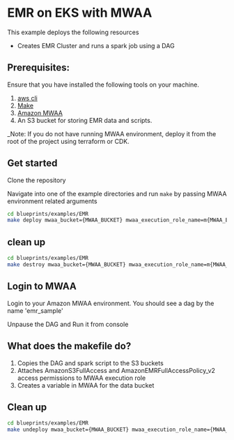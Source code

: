 # EMR on EKS with MWAA

This example deploys the following resources

- Creates EMR Cluster and runs a spark job using a DAG


## Prerequisites:

Ensure that you have installed the following tools on your machine.

1. [aws cli](https://docs.aws.amazon.com/cli/latest/userguide/install-cliv2.html)
2. [Make](https://www.make.com/en)
3. [Amazon MWAA](https://aws.amazon.com/managed-workflows-for-apache-airflow/)
4. An S3 bucket for storing EMR data and scripts.


_Note: If you do not have running MWAA environment, deploy it from the root of the project using terraform or CDK.

## Get started

Clone the repository

Navigate into one of the example directories and run `make` by passing MWAA environment related arguments

```sh
cd blueprints/examples/EMR
make deploy mwaa_bucket={MWAA_BUCKET} mwaa_execution_role_name=m{MWAA_EXEC_ROLE} mwaa_env_name={MWAA_ENV_NAME} emr_data_bucket={EMR_DATA_BUCKET}
```

## clean up
```sh
cd blueprints/examples/EMR
make destroy mwaa_bucket={MWAA_BUCKET} mwaa_execution_role_name=m{MWAA_EXEC_ROLE} mwaa_env_name={MWAA_ENV_NAME} emr_data_bucket={EMR_DATA_BUCKET}
```

## Login to MWAA

Login to your Amazon MWAA environment. You should see a dag by the name 'emr_sample'

Unpause the DAG and Run it from console


## What does the makefile do?
1. Copies the DAG and spark script to the S3 buckets
2. Attaches AmazonS3FullAccess and AmazonEMRFullAccessPolicy_v2 access permissions to MWAA execution role
3. Creates a variable in MWAA for the data bucket

## Clean up
```sh
cd blueprints/examples/EMR
make undeploy mwaa_bucket={MWAA_BUCKET} mwaa_execution_role_name={MWAA_EXEC_ROLE} mwaa_env_name={MWAA_ENV_NAME} emr_data_bucket={EMR_DATA_BUCKET}
```
